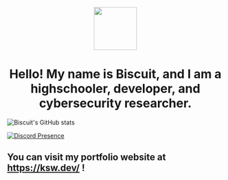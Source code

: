 <div id="header" align="center">
  <img src="https://avatars.githubusercontent.com/u/64026226?v=4" width="100"/>

  <h1> Hello! My name is Biscuit, and I am a highschooler, developer, and cybersecurity researcher. </ h1>
</div>

![Biscuit's GitHub stats](https://github-readme-stats.vercel.app/api?username=BiscuitNuke&show_icons=true&theme=codeSTACKr)

[![Discord Presence](https://lanyard.cnrad.dev/api/427108007407517706)](https://discord.com/users/427108007407517706)

## You can visit my portfolio website at https://ksw.dev/ !
